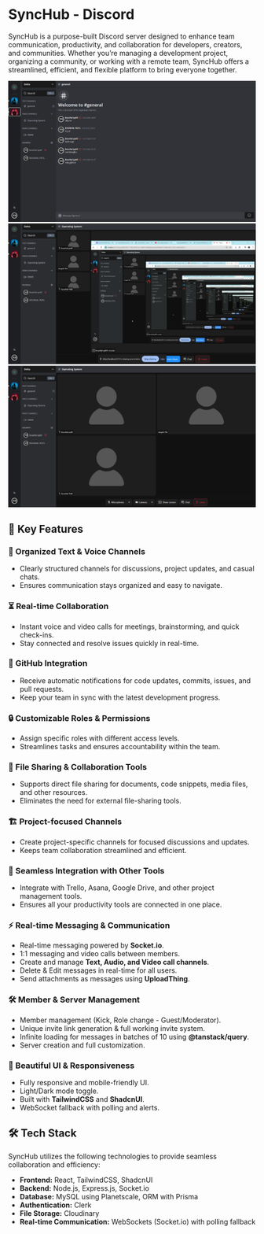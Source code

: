 # SyncHub - Discord

SyncHub is a purpose-built Discord server designed to enhance team communication, productivity, and collaboration for developers, creators, and communities. Whether you’re managing a development project, organizing a community, or working with a remote team, SyncHub offers a streamlined, efficient, and flexible platform to bring everyone together.

![Alt text](./captures/img1.png)
![Alt text](./captures/img2.png)
![Alt text](./captures/img3.png)

## 🚀 Key Features

### 📌 Organized Text & Voice Channels
- Clearly structured channels for discussions, project updates, and casual chats.
- Ensures communication stays organized and easy to navigate.

### ⏳ Real-time Collaboration
- Instant voice and video calls for meetings, brainstorming, and quick check-ins.
- Stay connected and resolve issues quickly in real-time.

### 🔗 GitHub Integration
- Receive automatic notifications for code updates, commits, issues, and pull requests.
- Keep your team in sync with the latest development progress.

### 🔒 Customizable Roles & Permissions
- Assign specific roles with different access levels.
- Streamlines tasks and ensures accountability within the team.

### 📂 File Sharing & Collaboration Tools
- Supports direct file sharing for documents, code snippets, media files, and other resources.
- Eliminates the need for external file-sharing tools.

### 🏗️ Project-focused Channels
- Create project-specific channels for focused discussions and updates.
- Keeps team collaboration streamlined and efficient.

### 🔄 Seamless Integration with Other Tools
- Integrate with Trello, Asana, Google Drive, and other project management tools.
- Ensures all your productivity tools are connected in one place.

### ⚡ Real-time Messaging & Communication
- Real-time messaging powered by **Socket.io**.
- 1:1 messaging and video calls between members.
- Create and manage **Text, Audio, and Video call channels**.
- Delete & Edit messages in real-time for all users.
- Send attachments as messages using **UploadThing**.

### 🛠️ Member & Server Management
- Member management (Kick, Role change - Guest/Moderator).
- Unique invite link generation & full working invite system.
- Infinite loading for messages in batches of 10 using **@tanstack/query**.
- Server creation and full customization.

### 🎨 Beautiful UI & Responsiveness
- Fully responsive and mobile-friendly UI.
- Light/Dark mode toggle.
- Built with **TailwindCSS** and **ShadcnUI**.
- WebSocket fallback with polling and alerts.

## 🛠️ Tech Stack
SyncHub utilizes the following technologies to provide seamless collaboration and efficiency:

- **Frontend:** React, TailwindCSS, ShadcnUI
- **Backend:** Node.js, Express.js, Socket.io
- **Database:** MySQL using Planetscale, ORM with Prisma
- **Authentication:** Clerk
- **File Storage:** Cloudinary
- **Real-time Communication:** WebSockets (Socket.io) with polling fallback


